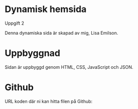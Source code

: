 # Dynamisk hemsida 
Uppgift 2

Denna dynamiska sida är skapad av mig, Lisa Emilson.

# Uppbyggnad

Sidan är uppbyggd genom HTML, CSS, JavaScript och JSON. 

# Github

URL koden där ni kan hitta filen på Github: 
